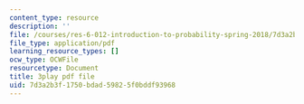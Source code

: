 ```yaml
---
content_type: resource
description: ''
file: /courses/res-6-012-introduction-to-probability-spring-2018/7d3a2b3f1750bdad59825f0bddf93968_BW_EHmZf2pM.pdf
file_type: application/pdf
learning_resource_types: []
ocw_type: OCWFile
resourcetype: Document
title: 3play pdf file
uid: 7d3a2b3f-1750-bdad-5982-5f0bddf93968
---
```

